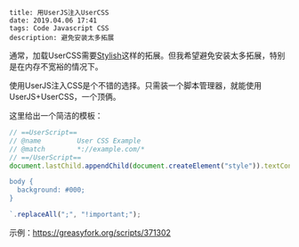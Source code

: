 ```
title: 用UserJS注入UserCSS
date: 2019.04.06 17:41
tags: Code Javascript CSS
description: 避免安装太多拓展
```

通常，加载UserCSS需要[Stylish](https://userstyles.org)这样的拓展。但我希望避免安装太多拓展，特别是在内存不宽裕的情况下。

使用UserJS注入CSS是个不错的选择。只需装一个脚本管理器，就能使用UserJS+UserCSS，一个顶俩。

这里给出一个简洁的模板：

```javascript
// ==UserScript==
// @name         User CSS Example
// @match        *://example.com/*
// ==/UserScript==
document.lastChild.appendChild(document.createElement("style")).textContent = `

body {
  background: #000;
}

`.replaceAll(";", "!important;");
```

示例：<https://greasyfork.org/scripts/371302>
